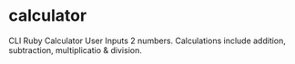 # calculator
CLI Ruby Calculator
User Inputs 2 numbers. Calculations include addition, subtraction, multiplicatio & division.
